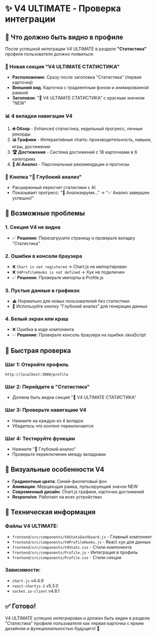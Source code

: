 # ✨ V4 ULTIMATE - Проверка интеграции

## 🎯 Что должно быть видно в профиле

После успешной интеграции V4 ULTIMATE в разделе **"Статистика"** профиля пользователя должно появиться:

### 🚀 Новая секция "V4 ULTIMATE СТАТИСТИКА"
- **Расположение**: Сразу после заголовка "Статистика" (первая карточка)
- **Внешний вид**: Карточка с градиентным фоном и анимированной рамкой
- **Заголовок**: "🚀 V4 ULTIMATE СТАТИСТИКА" с красным значком "NEW"

### 📊 4 вкладки навигации V4
1. **🔥 Обзор** - Enhanced статистика, недельный прогресс, личные рекорды
2. **📊 Графики** - Интерактивные charts: производительность, навыки, игры, достижения  
3. **🏆 Достижения** - Система достижений с 18 карточками в 6 категориях
4. **🤖 AI Анализ** - Персональные рекомендации и прогнозы

### 🔘 Кнопка "🚀 Глубокий анализ"
- Расширенный пересчет статистики с AI
- Показывает прогресс: "🔄 Анализируем..." → "✅ Анализ завершен успешно!"

## 🐛 Возможные проблемы

### 1. **Секция V4 не видна**
- ✅ **Решение**: Перезагрузите страницу и проверьте вкладку "Статистика"

### 2. **Ошибки в консоли браузера**
- ❌ `Chart is not registered` → Chart.js не импортирован
- ❌ `V4ProfileHooks is not defined` → Хук не подключен
- ✅ **Решение**: Проверьте импорты в Profile.js

### 3. **Пустые данные в графиках**
- ⚠️ Нормально для новых пользователей без статистики
- 🔄 Используйте кнопку "Глубокий анализ" для генерации данных

### 4. **Белый экран или краш**
- ❌ Ошибка в коде компонента
- ✅ **Решение**: Проверьте консоль браузера на ошибки JavaScript

## 📝 Быстрая проверка

### Шаг 1: Откройте профиль
```
http://localhost:3000/profile
```

### Шаг 2: Перейдите в "Статистика"
- Должна быть видна секция "🚀 V4 ULTIMATE СТАТИСТИКА"

### Шаг 3: Проверьте навигацию V4
- Нажмите на каждую из 4 вкладок
- Убедитесь что контент переключается

### Шаг 4: Тестируйте функции
- Нажмите "🚀 Глубокий анализ"
- Проверьте переключение между вкладками

## 🎨 Визуальные особенности V4

- **Градиентные цвета**: Синий-фиолетовый фон
- **Анимации**: Мерцающая рамка, пульсирующий значок NEW
- **Современный дизайн**: Chart.js графики, карточки достижений
- **Responsive**: Работает на всех устройствах

## 🔧 Техническая информация

### Файлы V4 ULTIMATE:
- `frontend/src/components/V4StatsDashboard.js` - Главный компонент
- `frontend/src/components/V4ProfileHooks.js` - React хук для данных  
- `frontend/src/components/V4Stats.css` - Стили компонента
- `frontend/src/components/Profile.js` - Интеграция в профиль
- `frontend/src/components/Profile.css` - Стили секции

### Зависимости:
- `chart.js` v4.4.9
- `react-chartjs-2` v5.3.0
- `socket.io-client` v4.8.1

## ✅ Готово!

V4 ULTIMATE успешно интегрирован и должен быть виден в разделе "Статистика" профиля пользователя как первая карточка с ярким дизайном и функциональностью будущего! 🚀 